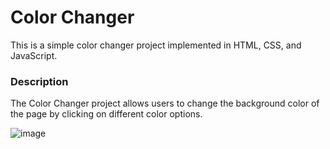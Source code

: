 # Color Changer
This is a simple color changer project implemented in HTML, CSS, and JavaScript.

### Description
The Color Changer project allows users to change the background color of the page by clicking on different color options.


![image](https://github.com/HAMZOO0/JavaScript-/assets/98114762/7cf2a051-8aac-48ef-9deb-9f84bd3a14b1)

